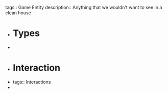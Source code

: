 tags:: Game Entity
description:: Anything that we wouldn't want to see in a clean house

- # Types
-
- # Interaction
- tags:: Interactions
-